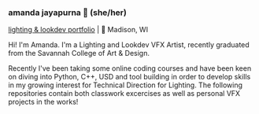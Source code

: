 ### amanda jayapurna 🍵 (she/her) 

[lighting & lookdev portfolio](https://www.amandajayapurna.com/) | 📍 Madison, WI


Hi! I'm Amanda.
I'm a Lighting and Lookdev VFX Artist, recently graduated from the Savannah College of Art & Design.

Recently I've been taking some online coding courses and have been keen on diving into Python, C++, USD and tool building in order to develop skills in my growing interest for Technical Direction for Lighting. The following repositories contain both classwork excercises as well as personal VFX projects in the works!
